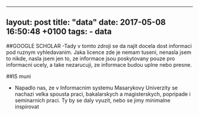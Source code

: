 
---
layout: post
title:  "data"
date:    2017-05-08 16:50:48 +0100
tags:
    - data
---


##GOOGLE SCHOLAR
-Tady v tomto zdroji se da najit docela dost informaci pod ruznym vyhledavanim. Jaka licence zde je nemam tuseni, nenasla jsem to nikde, nasla jsem jen to, ze informace jsou poskytovany pouze pro informacni ucely, a take nezarucuji, ze informace budou uplne nebo presne.


##IS muni
- Napadlo nas, ze v Informacnim systemu Masarykovy Univerzity se nachazi velka spousta praci, bakalarskych a magisterskych, popripade i seminarnich praci. Ty by se daly vyuzit, nebo se jimy minimalne inspirovat
